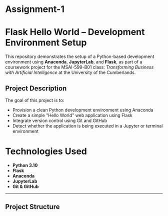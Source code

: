 # Assignment-1
# Flask Hello World – Development Environment Setup

This repository demonstrates the setup of a Python-based development environment using **Anaconda**, **JupyterLab**, and **Flask**, as part of a coursework project for the MSAI-599-B01 class: *Transforming Business with Artificial Intelligence* at the University of the Cumberlands.

## Project Description

The goal of this project is to:
- Provision a clean Python development environment using Anaconda
- Create a simple "Hello World" web application using Flask
- Integrate version control using Git and GitHub
- Detect whether the application is being executed in a Jupyter or terminal environment


# Technologies Used

- **Python 3.10**
- **Flask**
- **Anaconda**
- **JupyterLab**
- **Git & GitHub**

---

##  Project Structure

